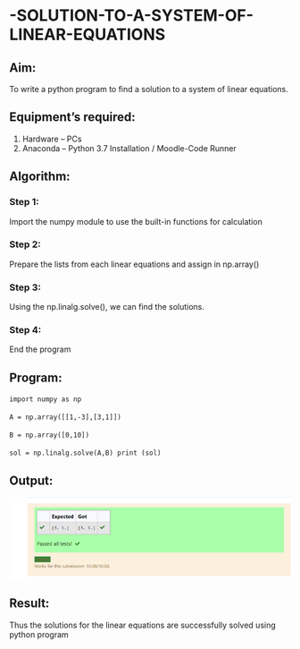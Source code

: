 # -SOLUTION-TO-A-SYSTEM-OF-LINEAR-EQUATIONS
## Aim:
To write a python program to find a solution to a system of linear equations.
## Equipment’s required:
1. 	Hardware – PCs
2. 	Anaconda – Python 3.7 Installation / Moodle-Code Runner
## Algorithm:
### Step 1: 
Import the numpy module to use the built-in functions for calculation
### Step 2: 
Prepare the lists from each linear equations and assign in np.array()
### Step 3: 
Using the np.linalg.solve(), we can find the solutions.
### Step 4: 
End the program
## Program:
```
import numpy as np

A = np.array([[1,-3],[3,1]])

B = np.array([0,10])

sol = np.linalg.solve(A,B) print (sol)
```
## Output:
![output](output.png)
## Result: 
Thus the solutions for the linear equations are successfully solved using python program


